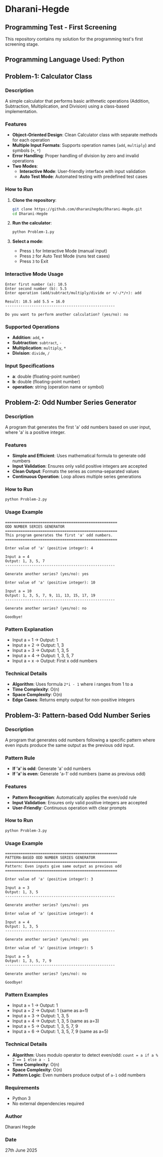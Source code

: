 # Dharani-Hegde

## Programming Test - First Screening

This repository contains my solution for the programming test's first screening stage.

## Programming Language Used: Python

## Problem-1: Calculator Class

### Description
A simple calculator that performs basic arithmetic operations (Addition, Subtraction, Multiplication, and Division) using a class-based implementation.

### Features
- **Object-Oriented Design**: Clean Calculator class with separate methods for each operation
- **Multiple Input Formats**: Supports operation names (`add`, `multiply`) and symbols (`+`, `*`)
- **Error Handling**: Proper handling of division by zero and invalid operations
- **Two Modes**:
  - **Interactive Mode**: User-friendly interface with input validation
  - **Auto Test Mode**: Automated testing with predefined test cases

### How to Run

1. **Clone the repository**:
   ```bash
   git clone https://github.com/dharanihegde/Dharani-Hegde.git
   cd Dharani-Hegde
   ```

2. **Run the calculator**:
   ```bash
   python Problem-1.py
   ```

3. **Select a mode**:
   - Press `1` for Interactive Mode (manual input)
   - Press `2` for Auto Test Mode (runs test cases)
   - Press `3` to Exit

### Interactive Mode Usage

```
Enter first number (a): 10.5
Enter second number (b): 5.5
Enter operation (add/subtract/multiply/divide or +/-/*/÷): add

Result: 10.5 add 5.5 = 16.0
--------------------------------------------------

Do you want to perform another calculation? (yes/no): no
```

### Supported Operations
- **Addition**: `add`, `+`
- **Subtraction**: `subtract`, `-`
- **Multiplication**: `multiply`, `*`
- **Division**: `divide`, `/`

### Input Specifications
- **a**: double (floating-point number)
- **b**: double (floating-point number)
- **operation**: string (operation name or symbol)

## Problem-2: Odd Number Series Generator

### Description
A program that generates the first 'a' odd numbers based on user input, where 'a' is a positive integer.

### Features
- **Simple and Efficient**: Uses mathematical formula to generate odd numbers
- **Input Validation**: Ensures only valid positive integers are accepted
- **Clean Output**: Formats the series as comma-separated values
- **Continuous Operation**: Loop allows multiple series generations

### How to Run

```bash
python Problem-2.py
```

### Usage Example

```
===================================================
ODD NUMBER SERIES GENERATOR
===================================================
This program generates the first 'a' odd numbers.
===================================================

Enter value of 'a' (positive integer): 4

Input a = 4
Output: 1, 3, 5, 7
--------------------------------------------------

Generate another series? (yes/no): yes

Enter value of 'a' (positive integer): 10

Input a = 10
Output: 1, 3, 5, 7, 9, 11, 13, 15, 17, 19
--------------------------------------------------

Generate another series? (yes/no): no

Goodbye!
```

### Pattern Explanation
- Input a = 1 -> Output: 1
- Input a = 2 -> Output: 1, 3
- Input a = 3 -> Output: 1, 3, 5
- Input a = 4 -> Output: 1, 3, 5, 7
- Input a = x -> Output: First x odd numbers

### Technical Details
- **Algorithm**: Uses formula `2*i - 1` where i ranges from 1 to a
- **Time Complexity**: O(n)
- **Space Complexity**: O(n)
- **Edge Cases**: Returns empty output for non-positive integers

## Problem-3: Pattern-based Odd Number Series

### Description
A program that generates odd numbers following a specific pattern where even inputs produce the same output as the previous odd input.

### Pattern Rule
- **If 'a' is odd**: Generate 'a' odd numbers
- **If 'a' is even**: Generate 'a-1' odd numbers (same as previous odd)

### Features
- **Pattern Recognition**: Automatically applies the even/odd rule
- **Input Validation**: Ensures only valid positive integers are accepted
- **User-Friendly**: Continuous operation with clear prompts

### How to Run

```bash
python Problem-3.py
```

### Usage Example

```
===================================================
PATTERN-BASED ODD NUMBER SERIES GENERATOR
===================================================
Pattern: Even inputs give same output as previous odd
===================================================

Enter value of 'a' (positive integer): 3

Input a = 3
Output: 1, 3, 5
--------------------------------------------------

Generate another series? (yes/no): yes

Enter value of 'a' (positive integer): 4

Input a = 4
Output: 1, 3, 5
--------------------------------------------------

Generate another series? (yes/no): yes

Enter value of 'a' (positive integer): 5

Input a = 5
Output: 1, 3, 5, 7, 9
--------------------------------------------------

Generate another series? (yes/no): no

Goodbye!
```

### Pattern Examples
- Input a = 1 -> Output: 1
- Input a = 2 -> Output: 1 (same as a=1)
- Input a = 3 -> Output: 1, 3, 5
- Input a = 4 -> Output: 1, 3, 5 (same as a=3)
- Input a = 5 -> Output: 1, 3, 5, 7, 9
- Input a = 6 -> Output: 1, 3, 5, 7, 9 (same as a=5)

### Technical Details
- **Algorithm**: Uses modulo operator to detect even/odd: `count = a if a % 2 == 1 else a - 1`
- **Time Complexity**: O(n)
- **Space Complexity**: O(n)
- **Pattern Logic**: Even numbers produce output of `a-1` odd numbers


### Requirements
- Python 3
- No external dependencies required

### Author
Dharani Hegde

### Date
27th June 2025